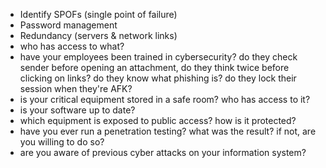 - Identify SPOFs (single point of failure)
- Password management
- Redundancy (servers & network links)
- who has access to what?
- have your employees been trained in cybersecurity? do they check sender before opening an attachment, do they think twice before clicking on links?
  do they know what phishing is? do they lock their session when they're AFK?
- is your critical equipment stored in a safe room? who has access to it?
- is your software up to date?
- which equipment is exposed to public access? how is it protected?
- have you ever run a penetration testing? what was the result? if not, are you willing to do so?
- are you aware of previous cyber attacks on your information system?
